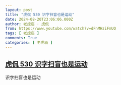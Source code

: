 ```yaml
---
layout: post
title: "虎侃 530 识字扫盲也是运动"
date: 2024-08-20T23:06:06.000Z
author: 老虎庙 · 虎侃
from: https://www.youtube.com/watch?v=dFnMHziFmUQ
tags: [ 老虎庙 ]
comments: True
categories: [ 老虎庙 ]
---
```

<!--1724195166000-->
[虎侃 530 识字扫盲也是运动](https://www.youtube.com/watch?v=dFnMHziFmUQ)
------

<div>
识字扫盲也是运动
</div>
